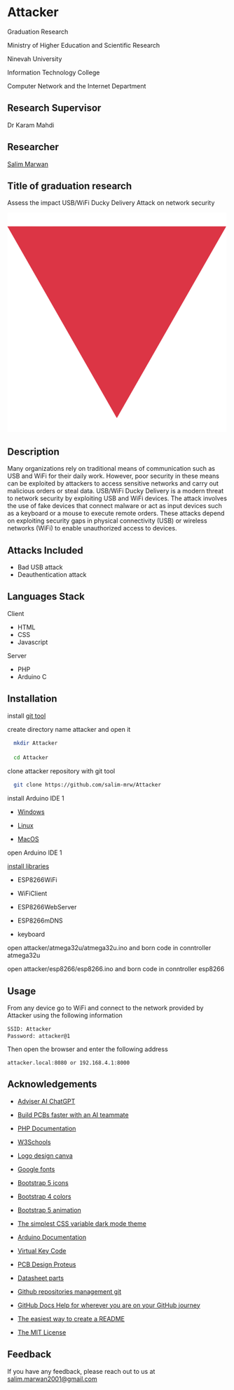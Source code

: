 # Attacker

Graduation Research

Ministry of Higher Education and Scientific Research

Ninevah University

Information Technology College

Computer Network and the Internet Department


## Research Supervisor

Dr Karam Mahdi


## Researcher

[Salim Marwan](https://www.github.com/salim-mrw)


## Title of graduation research

Assess the impact USB/WiFi Ducky Delivery Attack on network security


![Logo](web-page/logo.png)


## Description

Many organizations rely on traditional means of communication such as USB and WiFi for their daily work. However, poor security in these means can be exploited by attackers to access sensitive networks and carry out malicious orders or steal data. USB/WiFi Ducky Delivery is a modern threat to network security by exploiting USB and WiFi devices. The attack involves the use of fake devices that connect malware or act as input devices such as a keyboard or a mouse to execute remote orders. These attacks depend on exploiting security gaps in physical connectivity (USB) or wireless networks (WiFi) to enable unauthorized access to devices.


## Attacks Included

- Bad USB attack
- Deauthentication attack


## Languages Stack

Client

- HTML
- CSS
- Javascript

Server

- PHP
- Arduino C


## Installation

install [git tool](https://git-scm.com/downloads)

create directory name attacker and open it

```bash
  mkdir Attacker

  cd Attacker
```

clone attacker repository with git tool

```bash
  git clone https://github.com/salim-mrw/Attacker
```
install Arduino IDE 1

- [Windows](https://docs.arduino.cc/software/ide-v1/tutorials/Windows/)

- [Linux](https://docs.arduino.cc/software/ide-v1/tutorials/Linux/)

- [MacOS](https://docs.arduino.cc/software/ide-v1/tutorials/macOS/)

open Arduino IDE 1

[install libraries](https://docs.arduino.cc/software/ide-v1/tutorials/installing-libraries/)

- ESP8266WiFi

- WiFiClient

- ESP8266WebServer

- ESP8266mDNS

- keyboard

open attacker/atmega32u/atmega32u.ino and born code in conntroller atmega32u

open attacker/esp8266/esp8266.ino and born code in conntroller esp8266


## Usage

From any device go to WiFi and connect to the network provided by Attacker using the following information

    SSID: Attacker
    Password: attacker@1

Then open the browser and enter the following address

    attacker.local:8080 or 192.168.4.1:8000


## Acknowledgements

 - [Adviser AI ChatGPT](https://openai.com/index/chatgpt/)

 - [Build PCBs faster with an AI teammate](https://www.flux.ai/)

 - [PHP Documentation](https://www.php.net/docs.php)

 - [W3Schools](https://www.w3schools.com/)

 - [Logo design canva](https://www.canva.com/)

 - [Google fonts](https://fonts.google.com/)

 - [Bootstrap 5 icons](https://icons.getbootstrap.com/)

 - [Bootstrap 4 colors](https://colorswall.com/palette/3)

 - [Bootstrap 5 animation](https://mdbootstrap.com/docs/standard/content-styles/animations/)

 - [The simplest CSS variable dark mode theme](https://lukelowrey.com/css-variable-theme-switcher/)

 - [Arduino Documentation](https://docs.arduino.cc/)

 - [Virtual Key Code](https://learn.microsoft.com/en-us/windows/win32/inputdev/virtual-key-codes)

 - [PCB Design Proteus](https://www.labcenter.com/)

 - [Datasheet parts](https://www.alldatasheet.com/)

 - [Github repositories management git](https://git-scm.com/)

 - [GitHub Docs
Help for wherever you are on your GitHub journey](https://docs.github.com/en)

 - [The easiest way to create a
README](https://readme.so/en)

 - [The MIT License](https://opensource.org/license/MIT)


## Feedback

If you have any feedback, please reach out to us at salim.marwan2001@gmail.com

